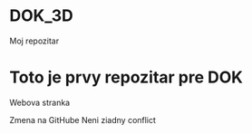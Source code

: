 # DOK_3D
Moj repozitar

# Toto je prvy repozitar pre DOK
Webova stranka


Zmena  na GitHube
Neni ziadny conflict